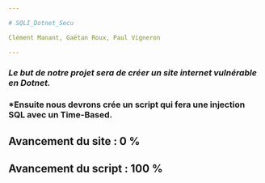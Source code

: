 ```yaml
---

# SQLI_Dotnet_Secu

Clément Manant, Gaëtan Roux, Paul Vigneron

---
```


### _Le but de notre projet sera de créer un site internet vulnérable en Dotnet._

### \*Ensuite nous devrons crée un script qui fera une injection SQL avec un **Time-Based**.

## Avancement du site : 0 %

## Avancement du script : 100 %
